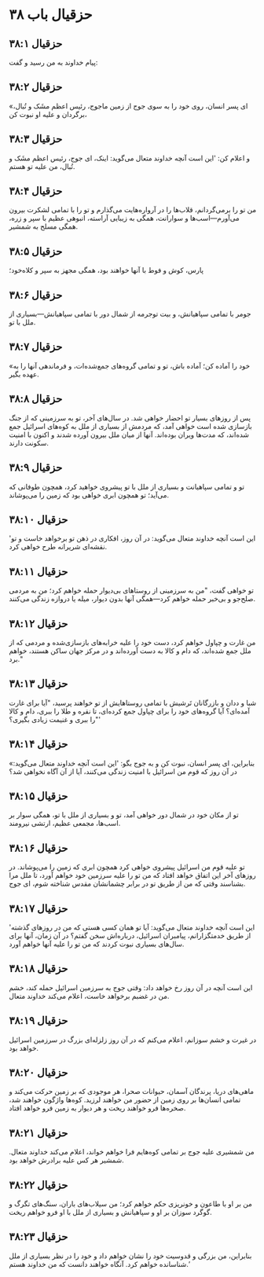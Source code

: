# حزقیال باب ۳۸

## حزقیال ۳۸:۱
پیام خداوند به من رسید و گفت:

## حزقیال ۳۸:۲
«ای پسر انسان، روی خود را به سوی جوج از زمین ماجوج، رئیس اعظم مشَک و تُبال، برگردان و علیه او نبوت کن،

## حزقیال ۳۸:۳
و اعلام کن: 'این است آنچه خداوند متعال می‌گوید: اینک، ای جوج، رئیس اعظم مشَک و تُبال، من علیه تو هستم.

## حزقیال ۳۸:۴
من تو را برمی‌گردانم، قلاب‌ها را در آرواره‌هایت می‌گذارم و تو را با تمامی لشکرت بیرون می‌آورم—اسب‌ها و سوارانت، همگی به زیبایی آراسته، انبوهی عظیم با سپر و زره، همگی مسلح به شمشیر.

## حزقیال ۳۸:۵
پارس، کوش و فوط با آنها خواهند بود، همگی مجهز به سپر و کلاه‌خود؛

## حزقیال ۳۸:۶
جومر با تمامی سپاهیانش، و بیت توجرمه از شمال دور با تمامی سپاهیانش—بسیاری از ملل با تو.

## حزقیال ۳۸:۷
«خود را آماده کن؛ آماده باش، تو و تمامی گروه‌های جمع‌شده‌ات، و فرماندهی آنها را به عهده بگیر.

## حزقیال ۳۸:۸
پس از روزهای بسیار تو احضار خواهی شد. در سال‌های آخر، تو به سرزمینی که از جنگ بازسازی شده است خواهی آمد، که مردمش از بسیاری از ملل به کوه‌های اسرائیل جمع شده‌اند، که مدت‌ها ویران بوده‌اند. آنها از میان ملل بیرون آورده شدند و اکنون با امنیت سکونت دارند.

## حزقیال ۳۸:۹
تو و تمامی سپاهیانت و بسیاری از ملل با تو پیشروی خواهید کرد، همچون طوفانی که می‌آید؛ تو همچون ابری خواهی بود که زمین را می‌پوشاند.

## حزقیال ۳۸:۱۰
'این است آنچه خداوند متعال می‌گوید: در آن روز، افکاری در ذهن تو برخواهد خاست و تو نقشه‌ای شریرانه طرح خواهی کرد.

## حزقیال ۳۸:۱۱
تو خواهی گفت، "من به سرزمینی از روستاهای بی‌دیوار حمله خواهم کرد؛ من به مردمی صلح‌جو و بی‌خبر حمله خواهم کرد—همگی آنها بدون دیوار، میله یا دروازه زندگی می‌کنند.

## حزقیال ۳۸:۱۲
من غارت و چپاول خواهم کرد، دست خود را علیه خرابه‌های بازسازی‌شده و مردمی که از ملل جمع شده‌اند، که دام و کالا به دست آورده‌اند و در مرکز جهان ساکن هستند، خواهم برد."

## حزقیال ۳۸:۱۳
شبا و ددان و بازرگانان تَرشیش با تمامی روستاهایش از تو خواهند پرسید، "آیا برای غارت آمده‌ای؟ آیا گروه‌های خود را برای چپاول جمع کرده‌ای، تا نقره و طلا را ببری، دام و کالا را ببری و غنیمت زیادی بگیری؟"'

## حزقیال ۳۸:۱۴
«بنابراین، ای پسر انسان، نبوت کن و به جوج بگو: 'این است آنچه خداوند متعال می‌گوید: در آن روز که قوم من اسرائیل با امنیت زندگی می‌کنند، آیا از آن آگاه نخواهی شد؟

## حزقیال ۳۸:۱۵
تو از مکان خود در شمال دور خواهی آمد، تو و بسیاری از ملل با تو، همگی سوار بر اسب‌ها، مجمعی عظیم، ارتشی نیرومند.

## حزقیال ۳۸:۱۶
تو علیه قوم من اسرائیل پیشروی خواهی کرد همچون ابری که زمین را می‌پوشاند. در روزهای آخر این اتفاق خواهد افتاد که من تو را علیه سرزمین خود خواهم آورد، تا ملل مرا بشناسند وقتی که من از طریق تو در برابر چشمانشان مقدس شناخته شوم، ای جوج.

## حزقیال ۳۸:۱۷
'این است آنچه خداوند متعال می‌گوید: آیا تو همان کسی هستی که من در روزهای گذشته از طریق خدمتگزارانم، پیامبران اسرائیل، درباره‌اش سخن گفتم؟ در آن زمان، آنها برای سال‌های بسیاری نبوت کردند که من تو را علیه آنها خواهم آورد.

## حزقیال ۳۸:۱۸
این است آنچه در آن روز رخ خواهد داد: وقتی جوج به سرزمین اسرائیل حمله کند، خشم من در غضبم برخواهد خاست، اعلام می‌کند خداوند متعال.

## حزقیال ۳۸:۱۹
در غیرت و خشم سوزانم، اعلام می‌کنم که در آن روز زلزله‌ای بزرگ در سرزمین اسرائیل خواهد بود.

## حزقیال ۳۸:۲۰
ماهی‌های دریا، پرندگان آسمان، حیوانات صحرا، هر موجودی که بر زمین حرکت می‌کند و تمامی انسان‌ها بر روی زمین از حضور من خواهند لرزید. کوه‌ها واژگون خواهند شد، صخره‌ها فرو خواهند ریخت و هر دیوار به زمین فرو خواهد افتاد.

## حزقیال ۳۸:۲۱
من شمشیری علیه جوج بر تمامی کوه‌هایم فرا خواهم خواند، اعلام می‌کند خداوند متعال. شمشیر هر کس علیه برادرش خواهد بود.

## حزقیال ۳۸:۲۲
من بر او با طاعون و خونریزی حکم خواهم کرد؛ من سیلاب‌های باران، سنگ‌های تگرگ و گوگرد سوزان بر او و سپاهیانش و بسیاری از ملل با او فرو خواهم ریخت.

## حزقیال ۳۸:۲۳
بنابراین، من بزرگی و قدوسیت خود را نشان خواهم داد و خود را در نظر بسیاری از ملل شناسانده خواهم کرد. آنگاه خواهند دانست که من خداوند هستم.’
